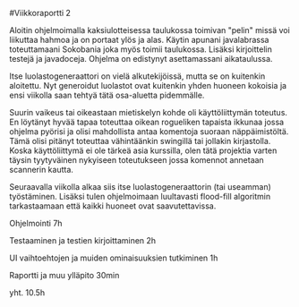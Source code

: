 #Viikkoraportti 2

Aloitin ohjelmoimalla kaksiulotteisessa taulukossa toimivan "pelin" missä voi liikuttaa hahmoa ja on portaat ylös ja alas. Käytin apunani javalabrassa toteuttamaani Sokobania joka myös toimii taulukossa. Lisäksi kirjoittelin testejä ja javadoceja. Ohjelma on edistynyt asettamassani aikataulussa.

Itse luolastogeneraattori on vielä alkutekijöissä, mutta se on kuitenkin aloitettu. Nyt generoidut luolastot ovat kuitenkin yhden huoneen kokoisia ja ensi viikolla saan tehtyä tätä osa-aluetta pidemmälle.

Suurin vaikeus tai oikeastaan mietiskelyn kohde oli käyttöliittymän toteutus. En löytänyt hyvää tapaa toteuttaa oikean rogueliken tapaista ikkunaa jossa ohjelma pyörisi ja olisi mahdollista antaa komentoja suoraan näppäimistöltä. Tämä olisi pitänyt toteuttaa vähintäänkin swingillä tai jollakin kirjastolla. Koska käyttöliittymä ei ole tärkeä asia kurssilla, olen tätä projektia varten täysin tyytyväinen nykyiseen toteutukseen jossa komennot annetaan scannerin kautta. 

Seuraavalla viikolla alkaa siis itse luolastogeneraattorin (tai useamman) työstäminen. Lisäksi tulen ohjelmoimaan luultavasti flood-fill algoritmin tarkastaamaan että kaikki huoneet ovat saavutettavissa.


Ohjelmointi    7h

Testaaminen ja testien kirjoittaminen	2h

UI vaihtoehtojen ja muiden ominaisuuksien tutkiminen 	1h 

Raportti ja muu ylläpito    30min

yht. 10.5h
